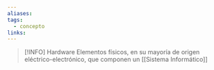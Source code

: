 ```yaml
---
aliases: 
tags:
  - concepto
links:
---
```

>[!INFO] Hardware
>Elementos físicos, en su mayoría de origen eléctrico-electrónico, que componen un [[Sistema Informático]]

